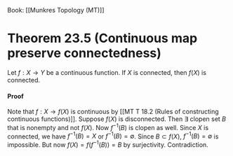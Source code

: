 Book: [[Munkres Topology (MT)]]
# Theorem 23.5 (Continuous map preserve connectedness)
Let $f:X\to Y$ be a continuous function.
If $X$ is connected, then $f(X)$ is connected.
#### Proof
Note that $f:X\to f(X)$ is continuous by [[MT T 18.2 (Rules of constructing continuous functions)]].
Suppose $f(X)$ is disconnected.
Then $\exists$ clopen set $B$ that is nonempty and not $f(X)$.
Now $f^{-1}(B)$ is clopen as well.
Since $X$ is connected, we have $f^{-1}(B)=X$ or $f^{-1}(B)=\emptyset$.
Since $B\subset f(X)$, $f^{-1}(B)=\emptyset$ is impossible.
But now $f(X)=f(f^{-1}(B))=B$ by surjectivity. Contradiction.